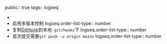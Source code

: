 public:: true
tags:: logseq

-
- 启用多版本控制
  logseq.order-list-type:: number
- 复制[GitHook](https://github.com/CharlesChiuGit/Logseq-Git-Sync-101/`)到本地`.git/hooks`下
  logseq.order-list-type:: number
- 首次提交需要`git push -u origin mains`
  logseq.order-list-type:: number